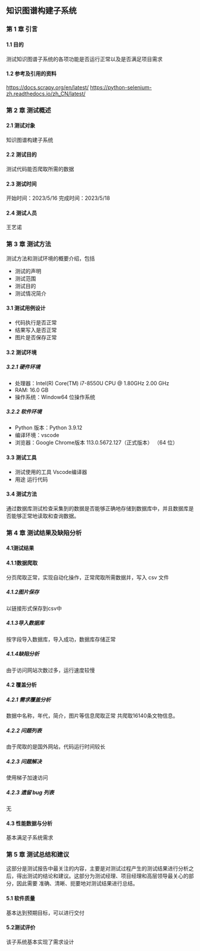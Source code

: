 ## 知识图谱构建子系统 
### 第 1 章 引言 
#### 1.1 目的 
测试知识图谱子系统的各项功能是否运行正常以及是否满足项目需求 
#### 1.2 参考及引用的资料 
https://docs.scrapy.org/en/latest/ 
https://python-selenium-zh.readthedocs.io/zh_CN/latest/ 
### 第 2 章 测试概述 
#### 2.1 测试对象 
知识图谱构建子系统 
#### 2.2 测试目的 
测试代码能否爬取所需的数据 
#### 2.3 测试时间 
开始时间：2023/5/16 
完成时间：2023/5/18 
#### 2.4 测试人员 
王艺诺
### 第 3 章 测试方法 
测试方法和测试环境的概要介绍，包括
- 测试的声明
- 测试范围
- 测试目的
- 测试情况简介
#### 3.1 测试用例设计 
- 代码执行是否正常 
- 结果写入是否正常 
- 图片是否保存正常 
#### 3.2 测试环境 
##### 3.2.1 硬件环境 
- 处理器：Intel(R) Core(TM) i7-8550U CPU @ 1.80GHz   2.00 GHz
- RAM: 16.0 GB
- 操作系统：Window64 位操作系统 
##### 3.2.2 软件环境 
- Python 版本：Python 3.9.12
- 编译环境：vscode 
- 浏览器：Google Chrome版本 113.0.5672.127（正式版本） （64 位）
#### 3.3 测试工具 
- 测试使用的工具
Vscode编译器
- 用途 
运行代码 
#### 3.4 测试方法
通过数据库测试检查采集到的数据是否能够正确地存储到数据库中，并且数据库是否能够正常地读取和查询数据。
### 第 4 章 测试结果及缺陷分析 
#### 4.1测试结果 
#### 4.1.1数据爬取
分页爬取正常，实现自动化操作，正常爬取所需数据并，写入 csv 文件 
##### 4.1.2图片保存 
以链接形式保存到csv中 
##### 4.1.3导入数据库 
按字段导入数据库，导入成功，数据库存储正常 
##### 4.1.4缺陷分析 
由于访问网站次数过多，运行速度较慢
#### 4.2 覆盖分析 
##### 4.2.1 需求覆盖分析 
数据中名称，年代，简介，图片等信息爬取正常 
共爬取16140条文物信息。 
##### 4.2.2 问题列表 
由于爬取的是国外网站，代码运行时间较长
##### 4.2.3 问题解决
使用梯子加速访问
##### 4.2.3 遗留 bug 列表 
无
#### 4.3 性能数据与分析 
基本满足子系统需求
### 第 5 章 测试总结和建议 
这部分是测试报告中最关注的内容，主要是对测试过程产生的测试结果进行分析之后，得出测试的结论和建议。这部分为测试经理、项目经理和高层领导最关心的部分，因此需要 准确、清晰、扼要地对测试结果进行总结。 
#### 5.1 软件质量 	
基本达到预期目标，可以进行交付 
#### 5.2测试评价 
该子系统基本实现了需求设计

